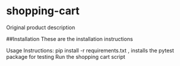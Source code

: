 # shopping-cart


Original product description


##Installation
	These are the installation instructions

Usage Instructions:
	pip install -r requirements.txt , installs the pytest package for testing
	Run the shopping cart script
